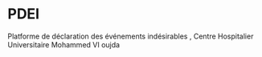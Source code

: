 # PDEI
Platforme de déclaration des événements indésirables , Centre Hospitalier Universitaire Mohammed VI oujda 
